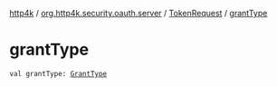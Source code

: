 [http4k](../../index.md) / [org.http4k.security.oauth.server](../index.md) / [TokenRequest](index.md) / [grantType](./grant-type.md)

# grantType

`val grantType: `[`GrantType`](../../org.http4k.security.oauth.server.accesstoken/-grant-type/index.md)